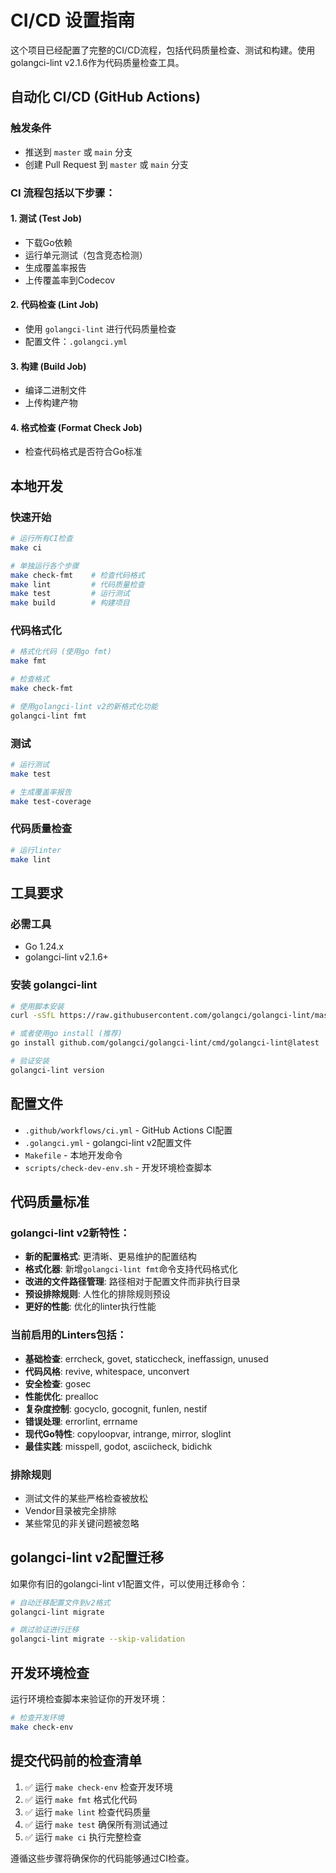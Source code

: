 # CI/CD 设置指南

这个项目已经配置了完整的CI/CD流程，包括代码质量检查、测试和构建。使用golangci-lint v2.1.6作为代码质量检查工具。

## 自动化 CI/CD (GitHub Actions)

### 触发条件
- 推送到 `master` 或 `main` 分支
- 创建 Pull Request 到 `master` 或 `main` 分支

### CI 流程包括以下步骤：

#### 1. 测试 (Test Job)
- 下载Go依赖
- 运行单元测试（包含竞态检测）
- 生成覆盖率报告
- 上传覆盖率到Codecov

#### 2. 代码检查 (Lint Job)  
- 使用 `golangci-lint` 进行代码质量检查
- 配置文件：`.golangci.yml`

#### 3. 构建 (Build Job)
- 编译二进制文件
- 上传构建产物

#### 4. 格式检查 (Format Check Job)
- 检查代码格式是否符合Go标准

## 本地开发

### 快速开始
```bash
# 运行所有CI检查
make ci

# 单独运行各个步骤
make check-fmt    # 检查代码格式
make lint         # 代码质量检查
make test         # 运行测试
make build        # 构建项目
```

### 代码格式化
```bash
# 格式化代码 (使用go fmt)
make fmt

# 检查格式
make check-fmt

# 使用golangci-lint v2的新格式化功能
golangci-lint fmt
```

### 测试
```bash
# 运行测试
make test

# 生成覆盖率报告
make test-coverage
```

### 代码质量检查
```bash
# 运行linter
make lint
```

## 工具要求

### 必需工具
- Go 1.24.x
- golangci-lint v2.1.6+

### 安装 golangci-lint
```bash
# 使用脚本安装
curl -sSfL https://raw.githubusercontent.com/golangci/golangci-lint/master/install.sh | sh -s -- -b $(go env GOPATH)/bin

# 或者使用go install (推荐)
go install github.com/golangci/golangci-lint/cmd/golangci-lint@latest

# 验证安装
golangci-lint version
```

## 配置文件

- `.github/workflows/ci.yml` - GitHub Actions CI配置
- `.golangci.yml` - golangci-lint v2配置文件
- `Makefile` - 本地开发命令
- `scripts/check-dev-env.sh` - 开发环境检查脚本

## 代码质量标准

### golangci-lint v2新特性：
- **新的配置格式**: 更清晰、更易维护的配置结构
- **格式化器**: 新增`golangci-lint fmt`命令支持代码格式化
- **改进的文件路径管理**: 路径相对于配置文件而非执行目录
- **预设排除规则**: 人性化的排除规则预设
- **更好的性能**: 优化的linter执行性能

### 当前启用的Linters包括：
- **基础检查**: errcheck, govet, staticcheck, ineffassign, unused
- **代码风格**: revive, whitespace, unconvert
- **安全检查**: gosec
- **性能优化**: prealloc
- **复杂度控制**: gocyclo, gocognit, funlen, nestif
- **错误处理**: errorlint, errname
- **现代Go特性**: copyloopvar, intrange, mirror, sloglint
- **最佳实践**: misspell, godot, asciicheck, bidichk

### 排除规则
- 测试文件的某些严格检查被放松
- Vendor目录被完全排除
- 某些常见的非关键问题被忽略

## golangci-lint v2配置迁移

如果你有旧的golangci-lint v1配置文件，可以使用迁移命令：

```bash
# 自动迁移配置文件到v2格式
golangci-lint migrate

# 跳过验证进行迁移
golangci-lint migrate --skip-validation
```

## 开发环境检查

运行环境检查脚本来验证你的开发环境：

```bash
# 检查开发环境
make check-env
```

## 提交代码前的检查清单

1. ✅ 运行 `make check-env` 检查开发环境
2. ✅ 运行 `make fmt` 格式化代码
3. ✅ 运行 `make lint` 检查代码质量  
4. ✅ 运行 `make test` 确保所有测试通过
5. ✅ 运行 `make ci` 执行完整检查

遵循这些步骤将确保你的代码能够通过CI检查。 